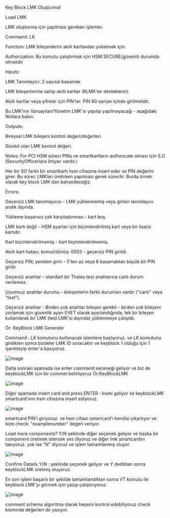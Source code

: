 
Key Block LMK Oluşturma!

Load LMK 

LMK oluşturma için yapılması gereken işlemler.

Command: LK

Function: LMK bileşenlerini akıllı kartlardan yüklemek için.

Authorization: Bu komutu çalıştırmak için HSM SECURE(güvenli) durumda olmalıdır

Inputs: 

LMK Tanımlayıcı: 2 sayısal basamak.

LMK bileşenlerine sahip akıllı kartlar (RLMK'ler desteklenir).

Akıllı kartlar veya şifreler için PIN'ler. PIN 60 saniye içinde girilmelidir.

Bu LMK'nın Varsayılan/Yönetim LMK'sı yapılıp yapılmayacağı - aşağıdaki Notlara bakın.

Outputs:

Bireysel LMK bileşeni kontrol değeri/değerleri.

Sürekli olan LMK kontrol değeri.

Notes: For PCI HSM süreci PINs ve smartkartların authencate olması için S.O (SecurityOfficerlara ihtiyac vardır.)

Her bir SO farklı bir smartkartı hsm cihazına insert eder ve PIN değerini girer. Bu sürec LMKları üretirken yapılması gerek sürectir. Burda örnek olarak key block LMK dan bahsedeceğiz.


Errors: 

Geçersiz LMK tanımlayıcısı - LMK yüklenmemiş veya girilen tanımlayıcı aralık dışında.

Yükleme başarısız çek karşılaştırması - kart boş.

LMK kartı değil - HSM ayarları için biçimlendirilmiş kart veya bir lisans kartıdır.

Kart biçimlendirilmemiş - kart biçimlendirilmemiş.

Akıllı kart hatası; komut/dönüş: 0003 - geçersiz PIN girildi.

Geçersiz PIN; yeniden girin - 5'ten az veya 8 basamaktan büyük bir PIN girilir.

Geçersiz anahtar – standart bir Thales test anahtarına canlı durum verilemez.

Uyumsuz anahtar durumu – bileşenlerin farklı durumları vardır ("canlı" veya "test").

Geçersiz anahtar - Birden çok anahtar bileşen gerekli - birden çok bileşeni zorlamak için güvenlik ayarı EVET olarak ayarlandığında, tek bir bileşen kullanılarak bir LMK (test LMK'sı dışında) yüklenmeye çalışıldı.




Ör: KeyBlock LMK Generate

Command : LK komutunu kullanacak işlemlere başlıyoruz. ve LK komutunu girdikten sonra bizdeler LMK ID soracaktır ve keyblock 1 olduğu için 1 işaretleyip enter'a basıyoruz.

![image](https://user-images.githubusercontent.com/77227227/195851082-8913a930-9796-465c-a68f-7b5fc939e8cc.png)

Daha sonraki aşamada ise enter command seceneği geliyor ve biz de keyblockLMK için bir commet belirliyoruz Ör:KeyBlockLMK

![image](https://user-images.githubusercontent.com/77227227/195851298-30448c60-28ea-4d24-acc5-8413bce0b6a8.png)

Diğer aşamada insert card and press ENTER : kısmı geliyor ve keyblockLMK smartcard'ının hsm cihazına insert ediyoruz.

![image](https://user-images.githubusercontent.com/77227227/195851533-86a46dc3-cd10-4248-940a-328e0bc7d899.png)

smartcard PIN'i giriyoruz. ve hsm cihazı smartcard'ı kendisi çıkartıyor ve bize check: "examplenumber" değeri veriyor.

Load more components? Y/N şeklinde diğer seçenek geliyor ve başka bir component üretmek istersek yes diyoruz ve diğer lmk smartcardını takıyoruz. yok ise "N" diyoruz ve işlem tamamlanmış oluyor.

![image](https://user-images.githubusercontent.com/77227227/195852160-47d8b0da-29bc-4049-8e9e-21ee9156918d.png)

Confirm Details Y/N : şeklinde seçenek geliyor ve Y dedikten sonra keyblockLMK üretmiş oluyoruz.

En son işlem başarılı bir şekilde tamamlandıktan sonra VT komutu ile keyblock LMK'yı görmek için yazıp çalıştırıyoruz.

![image](https://user-images.githubusercontent.com/77227227/195852708-fd6006fb-2b59-4a48-9218-d311ccd8366f.png)

comment schema algoritma olarak hepsini kontrol edebiliyoruz check kısmında değerleri de yazıyor.












